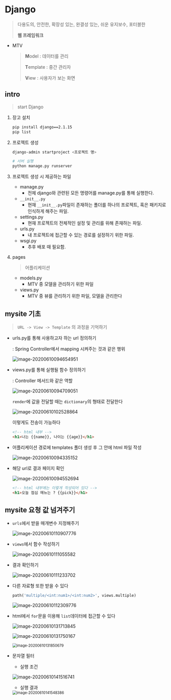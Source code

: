 # Django

> 다용도의, 안전한, 확장성 있는, 완결성 있는, 쉬운 유지보수, 포터블한
>
> **웹 프레임워크**

* MTV

  > **M**odel : 데이터를 관리 
  >
  > **T**emplate : 중간 관리자
  >
  > **V**iew : 사용자가 보는 화면

## intro

> start Django

1. 장고 설치

   ```bash
   pip install django==2.1.15
   pip list
   ```

2. 프로젝트 생성

   ```bash
   django-admin startproject <프로젝트 명>
   ```

   ```bash
   # 서버 실행
   python manage.py runserver
   ```

3. 프로젝트 생성 시 제공하는 파일

   * manage.py
     * 전체 django와 관련된 모든 명령어를 manage.py를 통해 실행한다.
   * `__init__.py`
     * 현재 `__init__.py`파일이 존재하는 폴더를 하나의 프로젝트, 혹은 패키지로 인식하게 해주는 파일.
   * settings.py
     * 현재 프로젝트의 전체적인 설정 및 관리를 위해 존재하는 파일.
   * urls.py
     * 내 프로젝트에 접근할 수 있는 경로를 설정하기 위한 파일.
   * wsgi.py
     * 추후 배포 때 필요함.
   
4. pages

   >어플리케이션

   * models.py
     * MTV 중 모델을 관리하기 위한 파일
   * views.py
     * MTV 중 뷰를 관리하기 위한 파일, 모델을 관리한다

## mysite 기초

>`URL -> View -> Template` 의 과정을 기억하기

* urls.py를 통해 사용하고자 하는 url 정의하기

  : Spring Controller에서 mapping 시켜주는 것과 같은 행위

  ![image-20200610094654951](../images/image-20200610094654951.png)

* views.py를 통해 실행될 함수 정의하기

  : Controller 메서드와 같은 역할

  ![image-20200610094709051](../images/image-20200610094709051.png)

  `render`에 값을 전달할 때는 `dictionary`의 형태로 전달한다

  ![image-20200610102528864](../images/image-20200610102528864.png)

  이렇게도 전송이 가능하다

  ```html
  <!-- html 내부 -->
  <h1>나는 {{name}}, 나이는 {{age}}</h1>
  ```

* 어플리케이션 경로에 templates 폴더 생성 후 그 안에 html 파일 작성

  <img src="../images/image-20200610094335152.png" alt="image-20200610094335152"  />

* 해당 url로 결과 페이지 확인

  ![image-20200610094552694](../images/image-20200610094552694.png)

  ```html
  <!-- html 내부에는 이렇게 작성되어 있다 -->
  <h1>오늘 점심 메뉴는 ? {{pick}}</h1>
  ```

## mysite 요청 값 넘겨주기

* `urls`에서 받을 매개변수 지정해주기

  ![image-20200610110907776](../images/image-20200610110907776.png)

* `views`에서 함수 작성하기

  ![image-20200610111055582](../images/image-20200610111055582.png)

* 결과 확인하기

  ![image-20200610111233702](../images/image-20200610111233702.png)

* 다른 자료형 또한 받을 수 있다

  ```python
  path('multiple/<int:num1>/<int:num2>', views.multiple)
  ```

  ![image-20200610112309776](../images/image-20200610112309776.png)

* html에서 `for`문을 이용해 `list`데이터에 접근할 수 있다

  <img src="../images/image-20200610131713845.png" alt="image-20200610131713845"  />

  ![image-20200610131750167](../images/image-20200610131750167.png)

  <img src="../images/image-20200610131850679.png" alt="image-20200610131850679" style="zoom:80%;" />

* 문자열 필터

  * 실행 조건

  ![image-20200610141516741](../images/image-20200610141516741.png)

  * 실행 결과

  <img src="../images/image-20200610141548386.png" alt="image-20200610141548386" style="zoom:80%;" />





